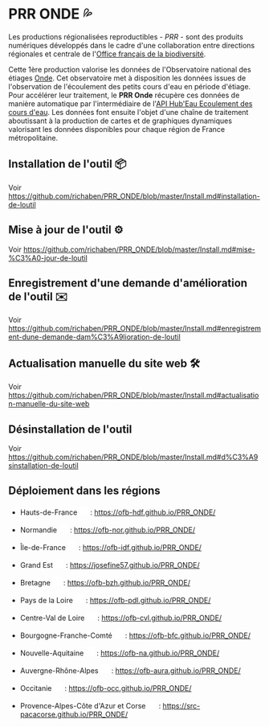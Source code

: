 # PRR ONDE 💦

Les productions régionalisées reproductibles - *PRR* - sont des produits numériques développés dans le cadre d'une collaboration entre directions régionales et centrale de l'[Office français de la biodiversité](https://www.ofb.gouv.fr/).

Cette 1ère production valorise les données de l'Observatoire national des étiages [Onde](https://onde.eaufrance.fr/). Cet observatoire met à disposition les données issues de l'observation de l'écoulement des petits cours d'eau en période d'étiage. Pour accélérer leur traitement, le **PRR Onde** récupère ces données de manière automatique par l'intermédiaire de l'[API Hub'Eau Ecoulement des cours d'eau](https://hubeau.eaufrance.fr/page/api-ecoulement). Les données font ensuite l'objet d'une chaîne de traitement aboutissant à la production de cartes et de graphiques dynamiques valorisant les données disponibles pour chaque région de France métropolitaine.

## Installation de l'outil 📦

Voir <https://github.com/richaben/PRR_ONDE/blob/master/Install.md#installation-de-loutil>

## Mise à jour de l'outil ⚙️

Voir <https://github.com/richaben/PRR_ONDE/blob/master/Install.md#mise-%C3%A0-jour-de-loutil>

## Enregistrement d'une demande d'amélioration de l'outil ✉️

Voir <https://github.com/richaben/PRR_ONDE/blob/master/Install.md#enregistrement-dune-demande-dam%C3%A9lioration-de-loutil>

## Actualisation manuelle du site web 🛠

Voir <https://github.com/richaben/PRR_ONDE/blob/master/Install.md#actualisation-manuelle-du-site-web>

## Désinstallation de l'outil

Voir <https://github.com/richaben/PRR_ONDE/blob/master/Install.md#d%C3%A9sinstallation-de-loutil>

## Déploiement dans les régions

-   Hauts-de-France [![](images/github-mark-white_18px.png)](https://github.com/OFB-HdF/PRR_ONDE) : <https://ofb-hdf.github.io/PRR_ONDE/>

-   Normandie [![](images/github-mark-white_18px.png)](https://github.com/OFB-Nor/PRR_ONDE) : <https://ofb-nor.github.io/PRR_ONDE/>

-   Île-de-France [![](images/github-mark-white_18px.png)](https://github.com/OFB-IdF/PRR_ONDE) : <https://ofb-idf.github.io/PRR_ONDE/>

-   Grand Est [![](images/github-mark-white_18px.png)](https://github.com/Josefine57/PRR_ONDE) : <https://josefine57.github.io/PRR_ONDE/>

-   Bretagne [![](images/github-mark-white_18px.png)](https://github.com/ofb-bzh/PRR_ONDE) : <https://ofb-bzh.github.io/PRR_ONDE/>

-   Pays de la Loire [![](images/github-mark-white_18px.png)](https://github.com/ofb-pdl/PRR_ONDE) : <https://ofb-pdl.github.io/PRR_ONDE/>

-   Centre-Val de Loire [![](images/github-mark-white_18px.png)](https://github.com/ofb-CVL/PRR_ONDE) : <https://ofb-cvl.github.io/PRR_ONDE/>

-   Bourgogne-Franche-Comté [![](images/github-mark-white_18px.png)](https://github.com/OFB-BFC/PRR_ONDE) : <https://ofb-bfc.github.io/PRR_ONDE/>

-   Nouvelle-Aquitaine [![](images/github-mark-white_18px.png)](https://github.com/OFB-NA/PRR_ONDE) : <https://ofb-na.github.io/PRR_ONDE/>

-   Auvergne-Rhône-Alpes [![](images/github-mark-white_18px.png)](https://github.com/ofb-aura/PRR_ONDE) : <https://ofb-aura.github.io/PRR_ONDE/>

-   Occitanie [![](images/github-mark-white_18px.png)](https://github.com/OFB-OCC/PRR_ONDE) : <https://ofb-occ.github.io/PRR_ONDE/>

-   Provence-Alpes-Côte d'Azur et Corse [![](images/github-mark-white_18px.png)](https://github.com/SRC-PacaCorse/PRR_ONDE) : <https://src-pacacorse.github.io/PRR_ONDE/>
